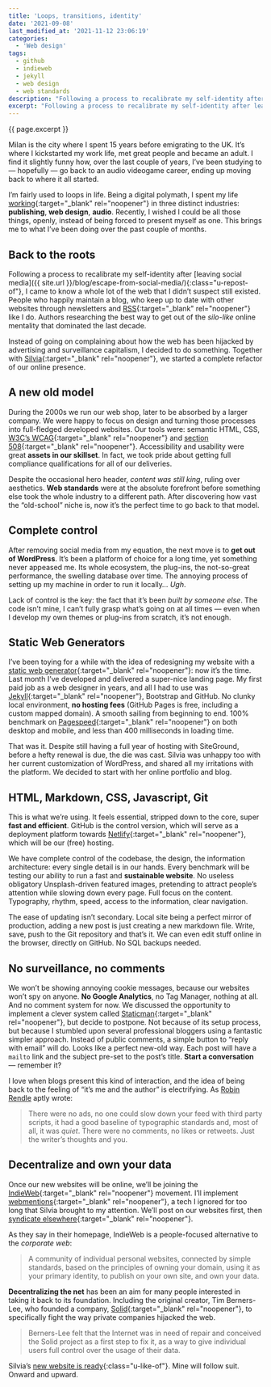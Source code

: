```yaml
---
title: 'Loops, transitions, identity'
date: '2021-09-08'
last_modified_at: '2021-11-12 23:06:19'
categories: 
  - 'Web design'
tags:
  - github
  - indieweb
  - jekyll
  - web design
  - web standards
description: "Following a process to recalibrate my self-identity after leaving social media, I’m going back to the roots and leave WordPress for Jekyll, joining IndieWeb."
excerpt: "Following a process to recalibrate my self-identity after leaving social media, I’m going back to the roots, leaving WordPress for Jekyll and joining the IndieWeb."
---
```

<p class="lead">{{ page.excerpt }}</p>

Milan is the city where I spent 15 years before emigrating to the UK. It’s where I kickstarted my work life, met great people and became an adult. I find it slightly funny how, over the last couple of years, I’ve been studying to — hopefully — go back to an audio videogame career, ending up moving back to where it all started.

I’m fairly used to loops in life. Being a digital polymath, I spent my life [working](https://www.linkedin.com/in/minutes2mid/){:target="_blank" rel="noopener"} in three distinct industries: **publishing**, **web design**, **audio**. Recently, I wished I could be all those things, openly, instead of being forced to present myself as one. This brings me to what I’ve been doing over the past couple of months.

## Back to the roots

Following a process to recalibrate my self-identity after [leaving social media]({{ site.url }}/blog/escape-from-social-media/){:class="u-repost-of"}, I came to know a whole lot of the web that I didn’t suspect still existed. People who happily maintain a blog, who keep up to date with other websites through newsletters and [RSS](https://aboutfeeds.com/){:target="_blank" rel="noopener"} like I do. Authors researching the best way to get out of the _silo-like_ online mentality that dominated the last decade.

Instead of going on complaining about how the web has been hijacked by advertising and surveillance capitalism, I decided to do something. Together with [Silvia](https://silviamaggidesign.com/){:target="_blank" rel="noopener"}, we started a complete refactor of our online presence.

## A new old model

During the 2000s we run our web shop, later to be absorbed by a larger company. We were happy to focus on design and turning those processes into full-fledged developed websites. Our tools were: semantic HTML, CSS, [W3C’s WCAG](https://www.w3.org/WAI/WCAG2AAA-Conformance){:target="_blank" rel="noopener"} and [section 508](https://section508.gov/){:target="_blank" rel="noopener"}. Accessibility and usability were great **assets in our skillset**. In fact, we took pride about getting full compliance qualifications for all of our deliveries.

Despite the occasional hero header, _content was still king_, ruling over aesthetics. **Web standards** were at the absolute forefront before something else took the whole industry to a different path. After discovering how vast the “old-school” niche is, now it’s the perfect time to go back to that model.

## Complete control

After removing social media from my equation, the next move is to **get out of WordPress**. It’s been a platform of choice for a long time, yet something never appeased me. Its whole ecosystem, the plug-ins, the not-so-great performance, the swelling database over time. The annoying process of setting up my machine in order to run it locally… _Ugh_.

Lack of control is the key: the fact that it’s been _built by someone else_. The code isn’t mine, I can’t fully grasp what’s going on at all times — even when I develop my own themes or plug-ins from scratch, it’s not enough.

## Static Web Generators

I’ve been toying for a while with the idea of redesigning my website with a [static web generator](https://jamstack.org/generators/){:target="_blank" rel="noopener"}: now it’s the time. Last month I’ve developed and delivered a super-nice landing page. My first paid job as a web designer in years, and all I had to use was [Jekyll](https://jekyllrb.com/){:target="_blank" rel="noopener"}, Bootstrap and GitHub. No clunky local environment, **no hosting fees** (GitHub Pages is free, including a custom mapped domain). A smooth sailing from beginning to end. 100% benchmark on [Pagespeed](https://developers.google.com/speed/pagespeed/insights/){:target="_blank" rel="noopener"} on both desktop and mobile, and less than 400 milliseconds in loading time.

That was it. Despite still having a full year of hosting with SiteGround, before a hefty renewal is due, the die was cast. Silvia was unhappy too with her current customization of WordPress, and shared all my irritations with the platform. We decided to start with her online portfolio and blog.

## HTML, Markdown, CSS, Javascript, Git

This is what we’re using. It feels essential, stripped down to the core, super **fast and efficient**. GitHub is the control version, which will serve as a deployment platform towards [Netlify](https://netlify.com/){:target="_blank" rel="noopener"}, which will be our (free) hosting.

We have complete control of the codebase, the design, the information architecture: every single detail is in our hands. Every benchmark will be testing our ability to run a fast and **sustainable website**. No useless obligatory Unsplash-driven featured images, pretending to attract people’s attention while slowing down every page. Full focus on the content. Typography, rhythm, speed, access to the information, clear navigation.

The ease of updating isn’t secondary. Local site being a perfect mirror of production, adding a new post is just creating a new markdown file. Write, save, push to the Git repository and that’s it. We can even edit stuff online in the browser, directly on GitHub. No SQL backups needed.

## No surveillance, no comments

We won’t be showing annoying cookie messages, because our websites won’t spy on anyone. **No Google Analytics**, no Tag Manager, nothing at all. And no comment system for now. We discussed the opportunity to implement a clever system called [Staticman](https://staticman.net/){:target="_blank" rel="noopener"}, but decide to postpone. Not because of its setup process, but because I stumbled upon several professional bloggers using a fantastic simpler approach. Instead of public comments, a simple button to “reply with email” will do. Looks like a perfect new-old way. Each post will have a `mailto` link and the subject pre-set to the post’s title. **Start a conversation** — remember it?

I love when blogs present this kind of interaction, and the idea of being back to the feeling of “it’s me and the author” is electrifying. As [Robin Rendle](https://www.robinrendle.com/notes/how-to-read-the-internet/) aptly wrote:

> There were no ads, no one could slow down your feed with third party scripts, it had a good baseline of typographic standards and, most of all, it was _quiet_. There were no comments, no likes or retweets. Just the writer’s thoughts and you.

## Decentralize and own your data

Once our new websites will be online, we’ll be joining the [IndieWeb](https://indieweb.org/){:target="_blank" rel="noopener"} movement. I’ll implement [webmentions](https://alistapart.com/article/webmentions-enabling-better-communication-on-the-internet/){:target="_blank" rel="noopener"}, a tech I ignored for too long that Silvia brought to my attention. We’ll post on our websites first, then [syndicate elsewhere](https://indieweb.org/POSSE){:target="_blank" rel="noopener"}.

As they say in their homepage, IndieWeb is a people-focused alternative to the _corporate web_:

> A community of individual personal websites, connected by simple standards, based on the principles of owning your domain, using it as your primary identity, to publish on your own site, and own your data.

**Decentralizing the net** has been an aim for many people interested in taking it back to its foundation. Including the original creator, Tim Berners-Lee, who founded a company, [Solid](https://en.wikipedia.org/wiki/Solid_){:target="_blank" rel="noopener"}, to specifically fight the way private companies hijacked the web.

> Berners-Lee felt that the Internet was in need of repair and conceived the Solid project as a first step to fix it, as a way to give individual users full control over the usage of their data.

Silvia’s [new website is ready](https://silviamaggidesign.com/design/brand-new-website/){:class="u-like-of"}. Mine will follow suit. Onward and upward.
